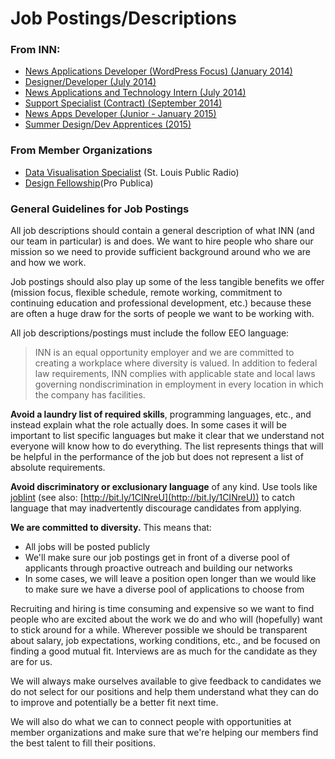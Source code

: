 # Job Postings/Descriptions

### From INN:

-  [News Applications Developer (WordPress Focus) (January 2014)](INN-news-apps-developer-wordpress-2014.md)
-  [Designer/Developer (July 2014)](INN-designer-2015.md)
-  [News Applications and Technology Intern (July 2014)](INN-dev-intern-2014.md)
-  [Support Specialist (Contract) (September 2014)](INN-support-specialist-2014.md)
-  [News Apps Developer (Junior - January 2015)](INN-developer-junior-2015.md)
-  [Summer Design/Dev Apprentices (2015)](INN-summer-apprentices-2015.md)

### From Member Organizations

- [Data Visualisation Specialist](stl-public-radio-data-visualisation-specialist-2015.md) (St. Louis Public Radio)
- [Design Fellowship](pro-publica-design-fellowship-2015.md)(Pro Publica)


### General Guidelines for Job Postings

All job descriptions should contain a general description of what INN (and our team in particular) is and does. We want to hire people who share our mission so we need to provide sufficient background around who we are and how we work.

Job postings should also play up some of the less tangible benefits we offer (mission focus, flexible schedule, remote working, commitment to continuing education and professional development, etc.) because these are often a huge draw for the sorts of people we want to be working with.

All job descriptions/postings must include the follow EEO language:

> INN is an equal opportunity employer and we are committed to creating a workplace where diversity is valued. In addition to federal law requirements, INN complies with applicable state and local laws governing nondiscrimination in employment in every location in which the company has facilities.

**Avoid a laundry list of required skills**, programming languages, etc., and instead explain what the role actually does. In some cases it will be important to list specific languages but make it clear that we understand not everyone will know how to do everything. The list represents things that will be helpful in the performance of the job but does not represent a list of absolute requirements.

**Avoid discriminatory or exclusionary language** of any kind. Use tools like [joblint](https://github.com/rowanmanning/joblint) (see also: [http://bit.ly/1CINreU](http://bit.ly/1CINreU)) to catch language that may inadvertently discourage candidates from applying.

**We are committed to diversity.** This means that:

- All jobs will be posted publicly
- We'll make sure our job postings get in front of a diverse pool of applicants through proactive outreach and building our networks 
- In some cases, we will leave a position open longer than we would like to make sure we have a diverse pool of applications to choose from

Recruiting and hiring is time consuming and expensive so we want to find people who are excited about the work we do and who will (hopefully) want to stick around for a while. Wherever possible we should be transparent about salary, job expectations, working conditions, etc., and be focused on finding a good mutual fit. Interviews are as much for the candidate as they are for us.

We will always make ourselves available to give feedback to candidates we do not select for our positions and help them understand what they can do to improve and potentially be a better fit next time.

We will also do what we can to connect people with opportunities at member organizations and make sure that we're helping our members find the best talent to fill their positions.
